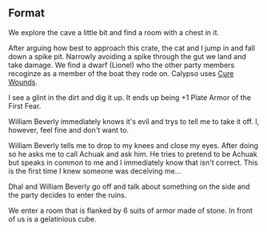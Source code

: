 ## Format
We explore the cave a little bit and find a room with a chest in it.

After arguing how best to approach this crate, the cat and I jump in and fall down a spike pit. Narrowly avoiding a spike through the gut we land and take damage. We find a dwarf (Lionel) who the other party members recoginze as a member of the boat they rode on. Calypso uses [Cure Wounds](https://www.dndbeyond.com/spells/cure-wounds).

I see a glint in the dirt and dig it up. It ends up being +1 Plate Armor of the First Fear.

William Beverly immediately knows it's evil and trys to tell me to take it off. I, however, feel fine and don't want to.

William Beverly tells me to drop to my knees and close my eyes. After doing so he asks me to call Achuak and ask him. He tries to pretend to be Achuak but speaks in common to me and I immediately know that isn't correct. This is the first time I knew someone was deceiving me...

Dhal and William Beverly go off and talk about something on the side and the party decides to enter the ruins.

We enter a room that is flanked by 6 suits of armor made of stone. In front of us is a gelatinious cube.